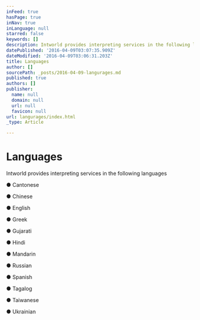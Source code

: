 ```yaml
---
inFeed: true
hasPage: true
inNav: true
inLanguage: null
starred: false
keywords: []
description: Intworld provides interpreting services in the following languages
datePublished: '2016-04-09T03:07:35.909Z'
dateModified: '2016-04-09T03:06:31.203Z'
title: Languages
author: []
sourcePath: _posts/2016-04-09-langurages.md
published: true
authors: []
publisher:
  name: null
  domain: null
  url: null
  favicon: null
url: langurages/index.html
_type: Article

---
```

# Languages

Intworld provides interpreting services in the following languages

● Cantonese

● Chinese

● English

● Greek

● Gujarati

● Hindi

● Mandarin

● Russian

● Spanish

● Tagalog

● Taiwanese

● Ukrainian